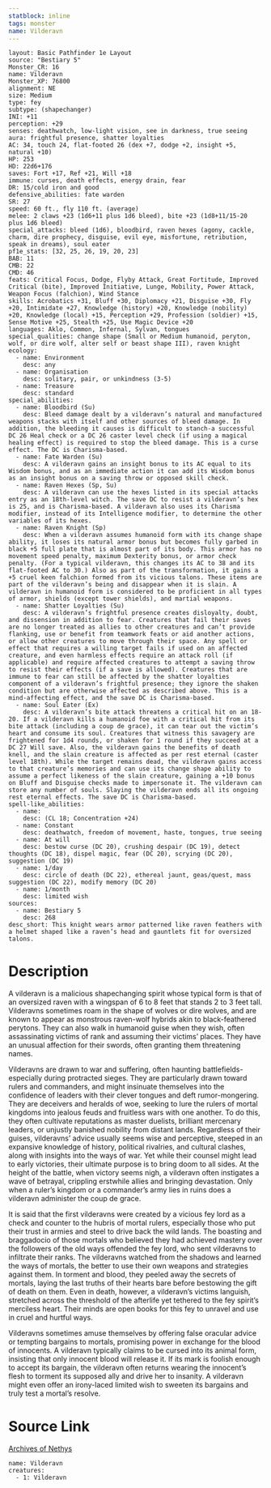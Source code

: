 ```yaml
---
statblock: inline
tags: monster
name: Vilderavn
---
```

```statblock
layout: Basic Pathfinder 1e Layout
source: "Bestiary 5"
Monster_CR: 16
name: Vilderavn
Monster_XP: 76800
alignment: NE
size: Medium
type: fey
subtype: (shapechanger)
INI: +11
perception: +29
senses: deathwatch, low-light vision, see in darkness, true seeing
aura: frightful presence, shatter loyalties
AC: 34, touch 24, flat-footed 26 (dex +7, dodge +2, insight +5, natural +10)
HP: 253
HD: 22d6+176
saves: Fort +17, Ref +21, Will +18
immune: curses, death effects, energy drain, fear
DR: 15/cold iron and good
defensive_abilities: fate warden
SR: 27
speed: 60 ft., fly 110 ft. (average)
melee: 2 claws +23 (1d6+11 plus 1d6 bleed), bite +23 (1d8+11/15-20 plus 1d6 bleed)
special_attacks: bleed (1d6), bloodbird, raven hexes (agony, cackle, charm, dire prophecy, disguise, evil eye, misfortune, retribution, speak in dreams), soul eater
pf1e_stats: [32, 25, 26, 19, 20, 23]
BAB: 11
CMB: 22
CMD: 46
feats: Critical Focus, Dodge, Flyby Attack, Great Fortitude, Improved Critical (bite), Improved Initiative, Lunge, Mobility, Power Attack, Weapon Focus (falchion), Wind Stance
skills: Acrobatics +31, Bluff +30, Diplomacy +21, Disguise +30, Fly +20, Intimidate +27, Knowledge (history) +20, Knowledge (nobility) +20, Knowledge (local) +15, Perception +29, Profession (soldier) +15, Sense Motive +25, Stealth +25, Use Magic Device +20
languages: Aklo, Common, Infernal, Sylvan, tongues
special_qualities: change shape (Small or Medium humanoid, peryton, wolf, or dire wolf, alter self or beast shape III), raven knight
ecology:
  - name: Environment
    desc: any
  - name: Organisation
    desc: solitary, pair, or unkindness (3-5)
  - name: Treasure
    desc: standard
special_abilities:
  - name: Bloodbird (Su)
    desc: Bleed damage dealt by a vilderavn’s natural and manufactured weapons stacks with itself and other sources of bleed damage. In addition, the bleeding it causes is difficult to stanch-a successful DC 26 Heal check or a DC 26 caster level check (if using a magical healing effect) is required to stop the bleed damage. This is a curse effect. The DC is Charisma-based.
  - name: Fate Warden (Su)
    desc: A vilderavn gains an insight bonus to its AC equal to its Wisdom bonus, and as an immediate action it can add its Wisdom bonus as an insight bonus on a saving throw or opposed skill check.
  - name: Raven Hexes (Sp, Su)
    desc: A vilderavn can use the hexes listed in its special attacks entry as an 18th-level witch. The save DC to resist a vilderavn’s hex is 25, and is Charisma-based. A vilderavn also uses its Charisma modifier, instead of its Intelligence modifier, to determine the other variables of its hexes.
  - name: Raven Knight (Sp)
    desc: When a vilderavn assumes humanoid form with its change shape ability, it loses its natural armor bonus but becomes fully garbed in black +5 full plate that is almost part of its body. This armor has no movement speed penalty, maximum Dexterity bonus, or armor check penalty. (For a typical vilderavn, this changes its AC to 38 and its flat-footed AC to 30.) Also as part of the transformation, it gains a +5 cruel keen falchion formed from its vicious talons. These items are part of the vilderavn’s being and disappear when it is slain. A vilderavn in humanoid form is considered to be proficient in all types of armor, shields (except tower shields), and martial weapons.
  - name: Shatter Loyalties (Su)
    desc: A vilderavn’s frightful presence creates disloyalty, doubt, and dissension in addition to fear. Creatures that fail their saves are no longer treated as allies to other creatures and can’t provide flanking, use or benefit from teamwork feats or aid another actions, or allow other creatures to move through their space. Any spell or effect that requires a willing target fails if used on an affected creature, and even harmless effects require an attack roll (if applicable) and require affected creatures to attempt a saving throw to resist their effects (if a save is allowed). Creatures that are immune to fear can still be affected by the shatter loyalties component of a vilderavn’s frightful presence; they ignore the shaken condition but are otherwise affected as described above. This is a mind-affecting effect, and the save DC is Charisma-based.
  - name: Soul Eater (Ex)
    desc: A vilderavn’s bite attack threatens a critical hit on an 18-20. If a vilderavn kills a humanoid foe with a critical hit from its bite attack (including a coup de grace), it can tear out the victim’s heart and consume its soul. Creatures that witness this savagery are frightened for 1d4 rounds, or shaken for 1 round if they succeed at a DC 27 Will save. Also, the vilderavn gains the benefits of death knell, and the slain creature is affected as per rest eternal (caster level 18th). While the target remains dead, the vilderavn gains access to that creature’s memories and can use its change shape ability to assume a perfect likeness of the slain creature, gaining a +10 bonus on Bluff and Disguise checks made to impersonate it. The vilderavn can store any number of souls. Slaying the vilderavn ends all its ongoing rest eternal effects. The save DC is Charisma-based.
spell-like_abilities:
  - name:
    desc: (CL 18; Concentration +24)
  - name: Constant
    desc: deathwatch, freedom of movement, haste, tongues, true seeing
  - name: At will
    desc: bestow curse (DC 20), crushing despair (DC 19), detect thoughts (DC 18), dispel magic, fear (DC 20), scrying (DC 20), suggestion (DC 19)
  - name: 1/day
    desc: circle of death (DC 22), ethereal jaunt, geas/quest, mass suggestion (DC 22), modify memory (DC 20)
  - name: 1/month
    desc: limited wish
sources:
  - name: Bestiary 5
    desc: 268
desc_short: This knight wears armor patterned like raven feathers with a helmet shaped like a raven’s head and gauntlets fit for oversized talons.
```
# Description
A vilderavn is a malicious shapechanging spirit whose typical form is that of an oversized raven with a wingspan of 6 to 8 feet that stands 2 to 3 feet tall. Vilderavns sometimes roam in the shape of wolves or dire wolves, and are known to appear as monstrous raven-wolf hybrids akin to black-feathered perytons. They can also walk in humanoid guise when they wish, often assassinating victims of rank and assuming their victims’ places. They have an unusual affection for their swords, often granting them threatening names.

 Vilderavns are drawn to war and suffering, often haunting battlefields-especially during protracted sieges. They are particularly drawn toward rulers and commanders, and might insinuate themselves into the confidence of leaders with their clever tongues and deft rumor-mongering. They are deceivers and heralds of woe, seeking to lure the rulers of mortal kingdoms into jealous feuds and fruitless wars with one another. To do this, they often cultivate reputations as master duelists, brilliant mercenary leaders, or unjustly banished nobility from distant lands. Regardless of their guises, vilderavns’ advice usually seems wise and perceptive, steeped in an expansive knowledge of history, political rivalries, and cultural clashes, along with insights into the ways of war. Yet while their counsel might lead to early victories, their ultimate purpose is to bring doom to all sides. At the height of the battle, when victory seems nigh, a vilderavn often instigates a wave of betrayal, crippling erstwhile allies and bringing devastation. Only when a ruler’s kingdom or a commander’s army lies in ruins does a vilderavn administer the coup de grace.

 It is said that the first vilderavns were created by a vicious fey lord as a check and counter to the hubris of mortal rulers, especially those who put their trust in armies and steel to drive back the wild lands. The boasting and braggadocio of those mortals who believed they had achieved mastery over the followers of the old ways offended the fey lord, who sent vilderavns to infiltrate their ranks. The vilderavns watched from the shadows and learned the ways of mortals, the better to use their own weapons and strategies against them. In torment and blood, they peeled away the secrets of mortals, laying the last truths of their hearts bare before bestowing the gift of death on them. Even in death, however, a vilderavn’s victims languish, stretched across the threshold of the afterlife yet tethered to the fey spirit’s merciless heart. Their minds are open books for this fey to unravel and use in cruel and hurtful ways.

 Vilderavns sometimes amuse themselves by offering false oracular advice or tempting bargains to mortals, promising power in exchange for the blood of innocents. A vilderavn typically claims to be cursed into its animal form, insisting that only innocent blood will release it. If its mark is foolish enough to accept its bargain, the vilderavn often returns wearing the innocent’s flesh to torment its supposed ally and drive her to insanity. A vilderavn might even offer an irony-laced limited wish to sweeten its bargains and truly test a mortal’s resolve.
# Source Link
[Archives of Nethys](https://aonprd.com/MonsterDisplay.aspx?ItemName=Vilderavn)
```encounter-table
name: Vilderavn
creatures:
  - 1: Vilderavn
```
